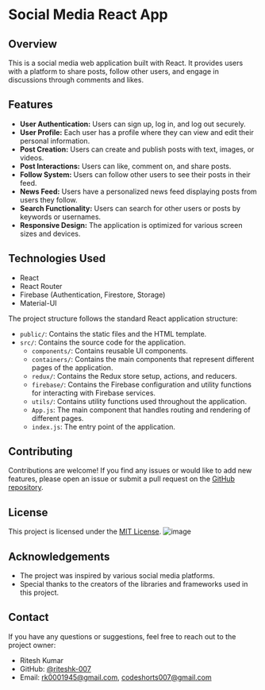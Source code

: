 # Social Media React App

## Overview
This is a social media web application built with React. It provides users with a platform to share posts, follow other users, and engage in discussions through comments and likes.

## Features

- **User Authentication:** Users can sign up, log in, and log out securely.
- **User Profile:** Each user has a profile where they can view and edit their personal information.
- **Post Creation:** Users can create and publish posts with text, images, or videos.
- **Post Interactions:** Users can like, comment on, and share posts.
- **Follow System:** Users can follow other users to see their posts in their feed.
- **News Feed:** Users have a personalized news feed displaying posts from users they follow.
- **Search Functionality:** Users can search for other users or posts by keywords or usernames.
- **Responsive Design:** The application is optimized for various screen sizes and devices.


## Technologies Used

- React
- React Router
- Firebase (Authentication, Firestore, Storage)
- Material-UI

The project structure follows the standard React application structure:

- `public/`: Contains the static files and the HTML template.
- `src/`: Contains the source code for the application.
  - `components/`: Contains reusable UI components.
  - `containers/`: Contains the main components that represent different pages of the application.
  - `redux/`: Contains the Redux store setup, actions, and reducers.
  - `firebase/`: Contains the Firebase configuration and utility functions for interacting with Firebase services.
  - `utils/`: Contains utility functions used throughout the application.
  - `App.js`: The main component that handles routing and rendering of different pages.
  - `index.js`: The entry point of the application.

## Contributing

Contributions are welcome! If you find any issues or would like to add new features, please open an issue or submit a pull request on the [GitHub repository](https://github.com/riteshk-007/Social-media-react-app).

## License

This project is licensed under the [MIT License](LICENSE).
![image](https://github.com/riteshk-007/Social-media-react-app/assets/135107962/965aade9-8380-4e70-84e7-9588ad9aea8c)

## Acknowledgements

- The project was inspired by various social media platforms.
- Special thanks to the creators of the libraries and frameworks used in this project.

## Contact

If you have any questions or suggestions, feel free to reach out to the project owner:

- Ritesh Kumar
- GitHub: [@riteshk-007](https://github.com/riteshk-007)
- Email: rk0001945@gmail.com, codeshorts007@gmail.com
